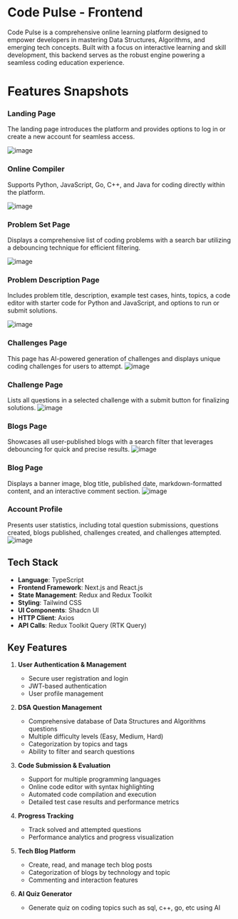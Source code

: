# Code Pulse - Frontend
Code Pulse is a comprehensive online learning platform designed to empower developers in mastering Data Structures, Algorithms, and emerging tech concepts. Built with a focus on interactive learning and skill development, this backend serves as the robust engine powering a seamless coding education experience.

# Features Snapshots
### Landing Page
The landing page introduces the platform and provides options to log in or create a new account for seamless access.

![image](https://github.com/user-attachments/assets/a2c61d42-6f50-43a6-a3a0-6fe7c18cc0f7)

### Online Compiler
Supports Python, JavaScript, Go, C++, and Java for coding directly within the platform.

![image](https://github.com/user-attachments/assets/27c693a6-bbf5-470c-a9cd-7ba2283d08f7)

### Problem Set Page
Displays a comprehensive list of coding problems with a search bar utilizing a debouncing technique for efficient filtering.

![image](https://github.com/user-attachments/assets/1afa105b-57b5-411c-8280-54abab66a29a)

### Problem Description Page
Includes problem title, description, example test cases, hints, topics, a code editor with starter code for Python and JavaScript, and options to run or submit solutions.

![image](https://github.com/user-attachments/assets/11c06b49-1e81-42b6-96e5-5896414395c6)

### Challenges Page
This page has AI-powered generation of challenges and displays unique coding challenges for users to attempt.
![image](https://github.com/user-attachments/assets/9225d5b6-3502-4bd8-a7f2-6ac40eff0e2f)

### Challenge Page
Lists all questions in a selected challenge with a submit button for finalizing solutions.
![image](https://github.com/user-attachments/assets/99012341-c6fd-441b-ae3d-d7f9f6f79694)

### Blogs Page
Showcases all user-published blogs with a search filter that leverages debouncing for quick and precise results.
![image](https://github.com/user-attachments/assets/8bfd98d8-b195-435b-a1c3-4019d78c49b2)

### Blog Page
Displays a banner image, blog title, published date, markdown-formatted content, and an interactive comment section.
![image](https://github.com/user-attachments/assets/7be21fb7-8f2c-4288-ab4c-0a776c23691e)

### Account Profile
Presents user statistics, including total question submissions, questions created, blogs published, challenges created, and challenges attempted.
![image](https://github.com/user-attachments/assets/e5f91f39-3dfd-4365-9186-8b5ebfe33576)

## Tech Stack
- **Language**: TypeScript
- **Frontend Framework**: Next.js and React.js
- **State Management**: Redux and Redux Toolkit
- **Styling**: Tailwind CSS
- **UI Components**: Shadcn UI
- **HTTP Client**: Axios
- **API Calls**: Redux Toolkit Query (RTK Query)

## Key Features
1. **User Authentication & Management**
   - Secure user registration and login
   - JWT-based authentication
   - User profile management

2. **DSA Question Management**
   - Comprehensive database of Data Structures and Algorithms questions
   - Multiple difficulty levels (Easy, Medium, Hard)
   - Categorization by topics and tags
   - Ability to filter and search questions

3. **Code Submission & Evaluation**
   - Support for multiple programming languages
   - Online code editor with syntax highlighting
   - Automated code compilation and execution
   - Detailed test case results and performance metrics

4. **Progress Tracking**
   - Track solved and attempted questions
   - Performance analytics and progress visualization

5. **Tech Blog Platform**
   - Create, read, and manage tech blog posts
   - Categorization of blogs by technology and topic
   - Commenting and interaction features

6. **AI Quiz Generator**
   - Generate quiz on coding topics such as sql, c++, go, etc using AI
